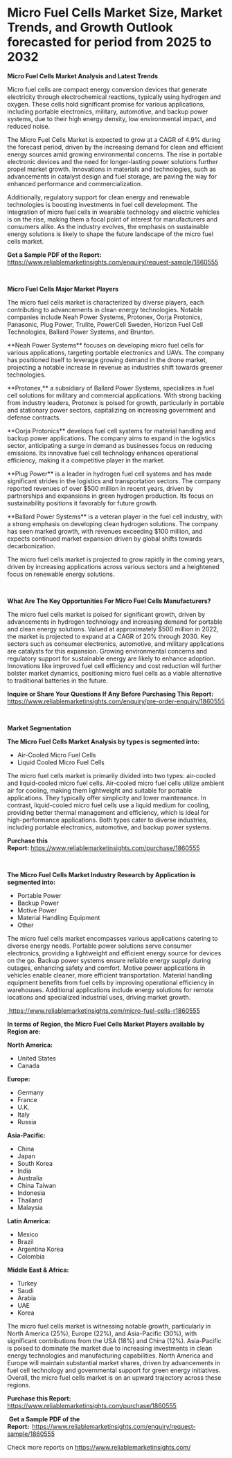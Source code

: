 <p><h1>Micro Fuel Cells Market Size, Market Trends, and Growth Outlook forecasted for period from 2025 to 2032</h1></p><p><strong>Micro Fuel Cells Market Analysis and Latest Trends</strong></p>
<p><p>Micro fuel cells are compact energy conversion devices that generate electricity through electrochemical reactions, typically using hydrogen and oxygen. These cells hold significant promise for various applications, including portable electronics, military, automotive, and backup power systems, due to their high energy density, low environmental impact, and reduced noise. </p><p>The Micro Fuel Cells Market is expected to grow at a CAGR of 4.9% during the forecast period, driven by the increasing demand for clean and efficient energy sources amid growing environmental concerns. The rise in portable electronic devices and the need for longer-lasting power solutions further propel market growth. Innovations in materials and technologies, such as advancements in catalyst design and fuel storage, are paving the way for enhanced performance and commercialization. </p><p>Additionally, regulatory support for clean energy and renewable technologies is boosting investments in fuel cell development. The integration of micro fuel cells in wearable technology and electric vehicles is on the rise, making them a focal point of interest for manufacturers and consumers alike. As the industry evolves, the emphasis on sustainable energy solutions is likely to shape the future landscape of the micro fuel cells market.</p></p>
<p><strong>Get a Sample PDF of the Report:&nbsp;</strong> <a href="https://www.reliablemarketinsights.com/enquiry/request-sample/1860555?utm_campaign=2214&utm_medium=2&utm_source=Github&utm_content=ia&utm_term=07042025&utm_id=micro-fuel-cells">https://www.reliablemarketinsights.com/enquiry/request-sample/1860555</a></p>
<p>&nbsp;</p>
<p><strong>Micro Fuel Cells Major Market Players</strong></p>
<p><p>The micro fuel cells market is characterized by diverse players, each contributing to advancements in clean energy technologies. Notable companies include Neah Power Systems, Protonex, Oorja Protonics, Panasonic, Plug Power, Trulite, PowerCell Sweden, Horizon Fuel Cell Technologies, Ballard Power Systems, and Brunton.</p><p>**Neah Power Systems** focuses on developing micro fuel cells for various applications, targeting portable electronics and UAVs. The company has positioned itself to leverage growing demand in the drone market, projecting a notable increase in revenue as industries shift towards greener technologies.</p><p>**Protonex,** a subsidiary of Ballard Power Systems, specializes in fuel cell solutions for military and commercial applications. With strong backing from industry leaders, Protonex is poised for growth, particularly in portable and stationary power sectors, capitalizing on increasing government and defense contracts.</p><p>**Oorja Protonics** develops fuel cell systems for material handling and backup power applications. The company aims to expand in the logistics sector, anticipating a surge in demand as businesses focus on reducing emissions. Its innovative fuel cell technology enhances operational efficiency, making it a competitive player in the market.</p><p>**Plug Power** is a leader in hydrogen fuel cell systems and has made significant strides in the logistics and transportation sectors. The company reported revenues of over $500 million in recent years, driven by partnerships and expansions in green hydrogen production. Its focus on sustainability positions it favorably for future growth.</p><p>**Ballard Power Systems** is a veteran player in the fuel cell industry, with a strong emphasis on developing clean hydrogen solutions. The company has seen marked growth, with revenues exceeding $100 million, and expects continued market expansion driven by global shifts towards decarbonization.</p><p>The micro fuel cells market is projected to grow rapidly in the coming years, driven by increasing applications across various sectors and a heightened focus on renewable energy solutions.</p></p>
<p>&nbsp;</p>
<p><strong>What Are The Key Opportunities For Micro Fuel Cells Manufacturers?</strong></p>
<p><p>The micro fuel cells market is poised for significant growth, driven by advancements in hydrogen technology and increasing demand for portable and clean energy solutions. Valued at approximately $500 million in 2022, the market is projected to expand at a CAGR of 20% through 2030. Key sectors such as consumer electronics, automotive, and military applications are catalysts for this expansion. Growing environmental concerns and regulatory support for sustainable energy are likely to enhance adoption. Innovations like improved fuel cell efficiency and cost reduction will further bolster market dynamics, positioning micro fuel cells as a viable alternative to traditional batteries in the future.</p></p>
<p><strong>Inquire or Share Your Questions If Any Before Purchasing This Report:</strong> <a href="https://www.reliablemarketinsights.com/enquiry/pre-order-enquiry/1860555?utm_campaign=2214&utm_medium=2&utm_source=Github&utm_content=ia&utm_term=07042025&utm_id=micro-fuel-cells">https://www.reliablemarketinsights.com/enquiry/pre-order-enquiry/1860555</a></p>
<p>&nbsp;</p>
<p><strong>Market Segmentation</strong></p>
<p><strong>The Micro Fuel Cells Market Analysis by types is segmented into:</strong></p>
<p><ul><li>Air-Cooled Micro Fuel Cells</li><li>Liquid Cooled Micro Fuel Cells</li></ul></p>
<p><p>The micro fuel cells market is primarily divided into two types: air-cooled and liquid-cooled micro fuel cells. Air-cooled micro fuel cells utilize ambient air for cooling, making them lightweight and suitable for portable applications. They typically offer simplicity and lower maintenance. In contrast, liquid-cooled micro fuel cells use a liquid medium for cooling, providing better thermal management and efficiency, which is ideal for high-performance applications. Both types cater to diverse industries, including portable electronics, automotive, and backup power systems.</p></p>
<p><strong>Purchase this Report:&nbsp;</strong><a href="https://www.reliablemarketinsights.com/purchase/1860555?utm_campaign=2214&utm_medium=2&utm_source=Github&utm_content=ia&utm_term=07042025&utm_id=micro-fuel-cells">https://www.reliablemarketinsights.com/purchase/1860555</a></p>
<p>&nbsp;</p>
<p><strong>The Micro Fuel Cells Market Industry Research by Application is segmented into:</strong></p>
<p><ul><li>Portable Power</li><li>Backup Power</li><li>Motive Power</li><li>Material Handling Equipment</li><li>Other</li></ul></p>
<p><p>The micro fuel cells market encompasses various applications catering to diverse energy needs. Portable power solutions serve consumer electronics, providing a lightweight and efficient energy source for devices on the go. Backup power systems ensure reliable energy supply during outages, enhancing safety and comfort. Motive power applications in vehicles enable cleaner, more efficient transportation. Material handling equipment benefits from fuel cells by improving operational efficiency in warehouses. Additional applications include energy solutions for remote locations and specialized industrial uses, driving market growth.</p></p>
<p><a href="https://www.reliablemarketinsights.com/micro-fuel-cells-r1860555?utm_campaign=2214&utm_medium=2&utm_source=Github&utm_content=ia&utm_term=07042025&utm_id=micro-fuel-cells">&nbsp;https://www.reliablemarketinsights.com/micro-fuel-cells-r1860555</a></p>
<p><strong>In terms of Region, the Micro Fuel Cells Market Players available by Region are:</strong></p>
<p>
    <p> <strong> North America: </strong>
        <ul>
            <li>United States</li>
            <li>Canada</li>
        </ul>
        </p> 
    <p> <strong> Europe: </strong>
        <ul>
            <li>Germany</li>
            <li>France</li>
            <li>U.K.</li>
            <li>Italy</li>
            <li>Russia</li>
        </ul>
        </p> 
    <p> <strong> Asia-Pacific: </strong>
        <ul>
            <li>China</li>
            <li>Japan</li>
            <li>South Korea</li>
            <li>India</li>
            <li>Australia</li>
            <li>China Taiwan</li>
            <li>Indonesia</li>
            <li>Thailand</li>
            <li>Malaysia</li>
        </ul>
        </p> 
    <p> <strong> Latin America: </strong>
        <ul>
            <li>Mexico</li>
            <li>Brazil</li>
            <li>Argentina Korea</li>
            <li>Colombia</li>
        </ul>
        </p> 
    <p> <strong> Middle East & Africa: </strong>
        <ul>
            <li>Turkey</li>
            <li>Saudi</li>
            <li>Arabia</li>
            <li>UAE</li>
            <li>Korea</li>
        </ul>
    </p>
    </p>
<p><p>The micro fuel cells market is witnessing notable growth, particularly in North America (25%), Europe (22%), and Asia-Pacific (30%), with significant contributions from the USA (18%) and China (12%). Asia-Pacific is poised to dominate the market due to increasing investments in clean energy technologies and manufacturing capabilities. North America and Europe will maintain substantial market shares, driven by advancements in fuel cell technology and governmental support for green energy initiatives. Overall, the micro fuel cells market is on an upward trajectory across these regions.</p></p>
<p><strong>Purchase this Report: </strong><a href="https://www.reliablemarketinsights.com/purchase/1860555?utm_campaign=2214&utm_medium=2&utm_source=Github&utm_content=ia&utm_term=07042025&utm_id=micro-fuel-cells">https://www.reliablemarketinsights.com/purchase/1860555</a></p>
<p>&nbsp;<strong>Get a Sample PDF of the Report:&nbsp;&nbsp;</strong><a href="https://www.reliablemarketinsights.com/enquiry/request-sample/1860555?utm_campaign=2214&utm_medium=2&utm_source=Github&utm_content=ia&utm_term=07042025&utm_id=micro-fuel-cells">https://www.reliablemarketinsights.com/enquiry/request-sample/1860555</a></p>
<p><strong></strong></p>
<p>Check more reports on <a href="https://www.reliablemarketinsights.com/?utm_campaign=2214&utm_medium=2&utm_source=Github&utm_content=ia&utm_term=07042025&utm_id=micro-fuel-cells">https://www.reliablemarketinsights.com/</a></p>